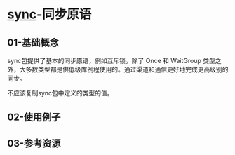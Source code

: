 # [sync](https://pkg.go.dev/sync)-同步原语

## 01-基础概念

sync包提供了基本的同步原语，例如互斥锁。除了 Once 和 WaitGroup 类型之外，大多数类型都是供低级库例程使用的。通过渠道和通信更好地完成更高级别的同步。

不应该复制sync包中定义的类型的值。

## 02-使用例子

## 03-参考资源


